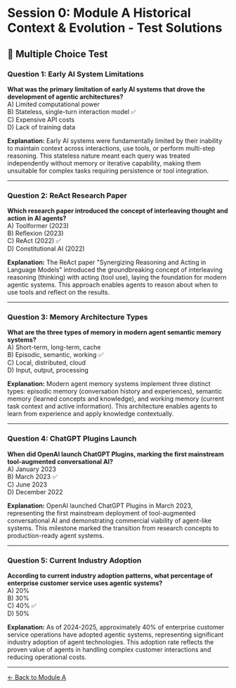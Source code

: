 # Session 0: Module A Historical Context & Evolution - Test Solutions

## 📝 Multiple Choice Test

### Question 1: Early AI System Limitations

**What was the primary limitation of early AI systems that drove the development of agentic architectures?**  
A) Limited computational power  
B) Stateless, single-turn interaction model ✅  
C) Expensive API costs  
D) Lack of training data  

**Explanation:** Early AI systems were fundamentally limited by their inability to maintain context across interactions, use tools, or perform multi-step reasoning. This stateless nature meant each query was treated independently without memory or iterative capability, making them unsuitable for complex tasks requiring persistence or tool integration.

---

### Question 2: ReAct Research Paper

**Which research paper introduced the concept of interleaving thought and action in AI agents?**  
A) Toolformer (2023)  
B) Reflexion (2023)  
C) ReAct (2022) ✅  
D) Constitutional AI (2022)  

**Explanation:** The ReAct paper "Synergizing Reasoning and Acting in Language Models" introduced the groundbreaking concept of interleaving reasoning (thinking) with acting (tool use), laying the foundation for modern agentic systems. This approach enables agents to reason about when to use tools and reflect on the results.

---

### Question 3: Memory Architecture Types

**What are the three types of memory in modern agent semantic memory systems?**  
A) Short-term, long-term, cache  
B) Episodic, semantic, working ✅  
C) Local, distributed, cloud  
D) Input, output, processing  

**Explanation:** Modern agent memory systems implement three distinct types: episodic memory (conversation history and experiences), semantic memory (learned concepts and knowledge), and working memory (current task context and active information). This architecture enables agents to learn from experience and apply knowledge contextually.

---

### Question 4: ChatGPT Plugins Launch

**When did OpenAI launch ChatGPT Plugins, marking the first mainstream tool-augmented conversational AI?**  
A) January 2023  
B) March 2023 ✅  
C) June 2023  
D) December 2022  

**Explanation:** OpenAI launched ChatGPT Plugins in March 2023, representing the first mainstream deployment of tool-augmented conversational AI and demonstrating commercial viability of agent-like systems. This milestone marked the transition from research concepts to production-ready agent systems.

---

### Question 5: Current Industry Adoption

**According to current industry adoption patterns, what percentage of enterprise customer service uses agentic systems?**  
A) 20%  
B) 30%  
C) 40% ✅  
D) 50%  

**Explanation:** As of 2024-2025, approximately 40% of enterprise customer service operations have adopted agentic systems, representing significant industry adoption of agent technologies. This adoption rate reflects the proven value of agents in handling complex customer interactions and reducing operational costs.

---

[← Back to Module A](Session0_ModuleA_Historical_Context_Evolution.md)